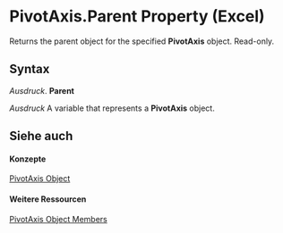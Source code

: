 
# PivotAxis.Parent Property (Excel)

Returns the parent object for the specified  **PivotAxis** object. Read-only.


## Syntax

 _Ausdruck_. **Parent**

 _Ausdruck_ A variable that represents a **PivotAxis** object.


## Siehe auch


#### Konzepte


[PivotAxis Object](f8f4fbef-5cf7-1615-2ed3-7c90ab6c82f6.md)
#### Weitere Ressourcen


[PivotAxis Object Members](http://msdn.microsoft.com/library/b6c83c38-d8f8-2d5f-7216-0501ad87225f%28Office.15%29.aspx)